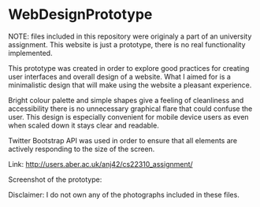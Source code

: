 # WebDesignPrototype


NOTE: files included in this repository were originaly a part of an university assignment. 
This website is just a prototype, there is no real functionality implemented. 


This prototype was created in order to explore good practices for creating user interfaces and overall design of a website. 
What I aimed for is a minimalistic design that will make using the website a pleasant experience. 

Bright colour palette and simple shapes give a feeling of cleanliness and accessibility there is no unnecessary graphical flare
that could confuse the user. This design is especially convenient for mobile device users as even when scaled down it stays 
clear and readable. 

Twitter Bootstrap API was used in order to ensure that all elements are actively responding to the size of the screen. 


Link: http://users.aber.ac.uk/anj42/cs22310_assignment/

Screenshot of the prototype:









Disclaimer: I do not own any of the photographs included in these files. 
